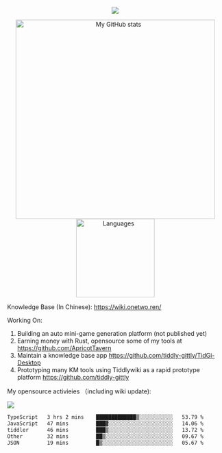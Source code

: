 <a href="https://github.com/linonetwo">
    <p align="center">
        <img src="https://github-profile-trophy.vercel.app/?username=linonetwo&column=7&theme=onedark"/>
    </p>
</a>
<a align="center" href="https://github.com/linonetwo">
  <p align="center">
    <img src="https://github-readme-stats.vercel.app/api?username=linonetwo&show_icons=true&count_private=true" alt="My GitHub stats" width="465"/>
    <img src="https://github-readme-stats.vercel.app/api/top-langs/?username=linonetwo&layout=compact&langs_count=10" alt="Languages" height="183">
  </p>
</a>

Knowledge Base (In Chinese): https://wiki.onetwo.ren/

Working On: 

1. Building an auto mini-game generation platform (not published yet)
1. Earning money with Rust, opensource some of my tools at https://github.com/ApricotTavern
1. Maintain a knowledge base app https://github.com/tiddly-gittly/TidGi-Desktop
1. Prototyping many KM tools using Tiddlywiki as a rapid prototype platform https://github.com/tiddly-gittly

My opensource activieies （including wiki update):

![](https://visitor-badge.glitch.me/badge?page_id=linonetwo.linonetwo)

<!--START_SECTION:waka-->

```txt
TypeScript   3 hrs 2 mins    █████████████▒░░░░░░░░░░░   53.79 %
JavaScript   47 mins         ███▓░░░░░░░░░░░░░░░░░░░░░   14.06 %
tiddler      46 mins         ███▒░░░░░░░░░░░░░░░░░░░░░   13.72 %
Other        32 mins         ██▒░░░░░░░░░░░░░░░░░░░░░░   09.67 %
JSON         19 mins         █▒░░░░░░░░░░░░░░░░░░░░░░░   05.67 %
```

<!--END_SECTION:waka-->
